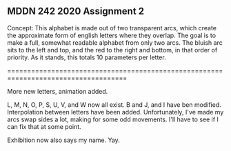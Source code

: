 ## MDDN 242 2020 Assignment 2

Concept:
This alphabet is made out of two transparent arcs, which create the approximate form of english letters where they overlap. The goal is to make a full, somewhat readable alphabet from only two arcs. The bluish arc sits to the left and top, and the red to the right and bottom, in that order of priority. As it stands, this totals 10 parameters per letter.

====================================================================================

More new letters, animation added.

L, M, N, O, P, S, U, V, and W now all exist. B and J, and I have ben modified. Interpolation between letters have been added. Unfortunately, I've made my arcs swap sides a lot, making for some odd movements. I'll have to see if I can fix that at some point.

Exhibition now also says my name. Yay.
